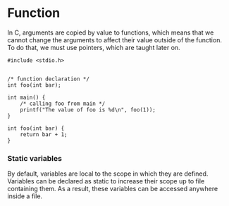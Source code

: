 # Function

In C, arguments are copied by value to functions, which means that we cannot change the arguments to affect their value outside of the function. To do that, we must use pointers, which are taught later on.

```
#include <stdio.h>


/* function declaration */
int foo(int bar);

int main() {
    /* calling foo from main */
    printf("The value of foo is %d\n", foo(1));
}

int foo(int bar) {
    return bar + 1;
}
```

### Static variables
By default, variables are local to the scope in which they are defined. Variables can be declared as static to increase their scope up to file containing them. As a result, these variables can be accessed anywhere inside a file.